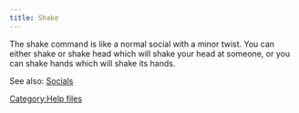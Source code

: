 ```yaml
---
title: Shake
---
```


The shake command is like a normal social with a minor twist. You can
either shake <someone> or shake head <someone> which will shake your
head at someone, or you can shake hands <someone> which will shake its
hands.

See also: [Socials](Socials "wikilink")

[Category:Help files](Category:Help_files "wikilink")
